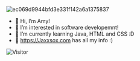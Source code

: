 
![ec069d9944bfd3e331f142a6a1375837](https://user-images.githubusercontent.com/114475454/216026600-ac12b1cc-3883-4c56-81b7-b2cd53816ca3.gif)


<p style="float:right"; >
 
- 👋 Hi, I’m Amy! <br>
- 👀 I’m interested in software developemnt! <br>
- 🌱 I’m currently learning Java, HTML and CSS :D <br>
- 💞️ https://Jaxxsox.com has all my info :) <br>
 
 </p>



![Visitor](https://visitor-badge.laobi.icu/badge?page_id=amyol04.School-work)
